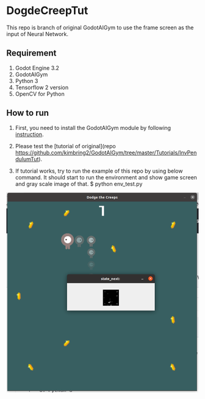 # DogdeCreepTut
This repo is branch of original GodotAIGym to use the frame screen as the input of Neural Network.

## Requirement
1. Godot Engine 3.2
2. GodotAIGym
3. Python 3
4. Tensorflow 2 version
5. OpenCV for Python 

## How to run
1. First, you need to install the GodotAIGym module by following [instruction](https://github.com/kimbring2/GodotAIGym).
2. Please test the [tutorial of original](repo https://github.com/kimbring2/GodotAIGym/tree/master/Tutorials/InvPendulumTut).

3. If tutorial works, try to run the example of this repo by using below command. It should start to run the environment and show game screen and gray scale image of that. 
$ python env_test.py

<img src="images/image_1.png" width="600" title="env_test.py image">
